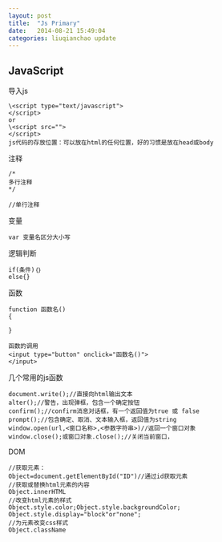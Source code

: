 ```yaml
---
layout: post
title:  "Js Primary"
date:   2014-08-21 15:49:04
categories: liuqianchao update
---
```

JavaScript
----------
导入js



```
\<script type="text/javascript">
</script>
or
\<script src="">
</script>
js代码的存放位置：可以放在html的任何位置，好的习惯是放在head或body
```  

 

注释

```
/*
多行注释
*/

//单行注释
```


变量

```var 变量名区分大小写```



逻辑判断  

```
if(条件)｛｝  
else{}
```
函数

```
function 函数名()
{

}

函数的调用
<input type="button" onclick="函数名()">
</input>
```

几个常用的js函数

```
document.write();//直接向html输出文本
alter();//警告，出现弹框，包含一个确定按钮
confirm();//confirm消息对话框，有一个返回值为true 或 false
prompt();//包含确定、取消、文本输入框，返回值为string
window.open(url,<窗口名称>,<参数字符串>)//返回一个窗口对象
window.close();或窗口对象.close();//关闭当前窗口，
```

DOM

```
//获取元素：
Object=document.getElementById("ID")//通过id获取元素
//获取或替换html元素的内容
Object.innerHTML
//改变html元素的样式
Object.style.color;Object.style.backgroundColor;
Object.style.display="block"or"none";
//为元素改变css样式
Object.className
```